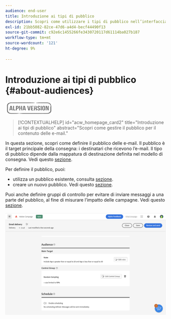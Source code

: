 ```yaml
---
audience: end-user
title: Introduzione ai tipi di pubblico
description: Scopri come utilizzare i tipi di pubblico nell’interfaccia utente di Campaign Web
exl-id: 21bb5082-82ce-47d6-a4d4-becf44490f13
source-git-commit: c92e6c1455266fe3430720117d61114ba027b187
workflow-type: tm+mt
source-wordcount: '121'
ht-degree: 9%

---
```


# Introduzione ai tipi di pubblico {#about-audiences}

![](../assets/do-not-localize/badge.png)

>[!CONTEXTUALHELP]
>id="acw_homepage_card2"
>title="Introduzione ai tipi di pubblico"
>abstract="Scopri come gestire il pubblico per il contenuto delle e-mail."

<!--
Audience only created for the delivery, not available later-->


<!--
Three ways:
* existing audience

Campaign or AEP Audiences

* create new on the fly

query like AEP segment builder (same component with campaign data)

* import from file

show use case with a new audience creation (or import from file?)

control groups like acc: exract, random, based on attribute
-->

In questa sezione, scopri come definire il pubblico delle e-mail. Il pubblico è il target principale della consegna: i destinatari che ricevono l’e-mail. Il tipo di pubblico dipende dalla mappatura di destinazione definita nel modello di consegna. Vedi questo [sezione](../email/create-email.md).

Per definire il pubblico, puoi:

* utilizza un pubblico esistente, consulta [sezione](add-audience.md).
* creare un nuovo pubblico. Vedi questo [sezione](segment-builder.md).

Puoi anche definire gruppi di controllo per evitare di inviare messaggi a una parte del pubblico, al fine di misurare l’impatto delle campagne. Vedi questo [sezione](control-group.md).

![](assets/about-audience.png)
